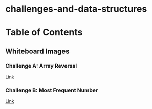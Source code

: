 # challenges-and-data-structures

# Table of Contents

## Whiteboard Images

### Challenge A: Array Reversal
[Link](https://github.com/Abed1313/challenges-and-data-structures/blob/main/whiteboard-challenges/assest/S-1.PNG)

### Challenge B: Most Frequent Number
[Link](https://github.com/Abed1313/challenges-and-data-structures/blob/main/whiteboard-challenges/assest/S-2.PNG)

